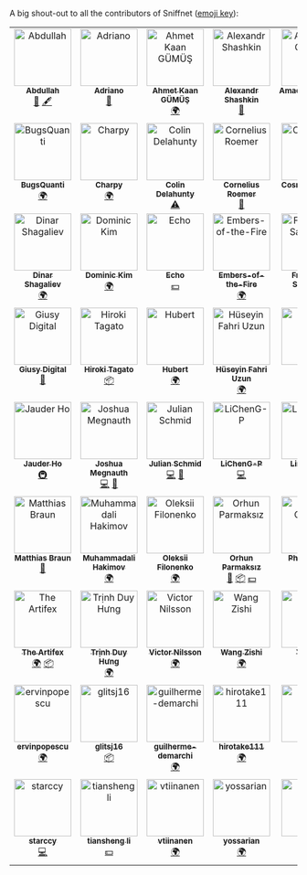 A big shout-out to all the contributors of Sniffnet ([emoji key](https://allcontributors.org/docs/en/emoji-key)):

<!-- ALL-CONTRIBUTORS-LIST:START - Do not remove or modify this section -->
<!-- prettier-ignore-start -->
<!-- markdownlint-disable -->
<table>
  <tbody>
    <tr>
      <td align="center" valign="top" width="14.28%"><a href="https://github.com/abdullahdevrel"><img src="https://avatars.githubusercontent.com/u/111275753?v=4?s=100" width="100px;" alt="Abdullah"/><br /><sub><b>Abdullah</b></sub></a><br /><a href="#ideas-abdullahdevrel" title="Ideas, Planning, & Feedback">🤔</a> <a href="#content-abdullahdevrel" title="Content">🖋</a></td>
      <td align="center" valign="top" width="14.28%"><a href="https://github.com/nitefood"><img src="https://avatars.githubusercontent.com/u/24555810?v=4?s=100" width="100px;" alt="Adriano"/><br /><sub><b>Adriano</b></sub></a><br /><a href="#ideas-nitefood" title="Ideas, Planning, & Feedback">🤔</a></td>
      <td align="center" valign="top" width="14.28%"><a href="http://tahinli.com"><img src="https://avatars.githubusercontent.com/u/96421894?v=4?s=100" width="100px;" alt="Ahmet Kaan GÜMÜŞ"/><br /><sub><b>Ahmet Kaan GÜMÜŞ</b></sub></a><br /><a href="#translation-Tahinli" title="Translation">🌍</a></td>
      <td align="center" valign="top" width="14.28%"><a href="https://github.com/dutyrok"><img src="https://avatars.githubusercontent.com/u/68692503?v=4?s=100" width="100px;" alt="Alexandr Shashkin"/><br /><sub><b>Alexandr Shashkin</b></sub></a><br /><a href="https://github.com/GyulyVGC/sniffnet/issues?q=author%3Adutyrok" title="Bug reports">🐛</a></td>
      <td align="center" valign="top" width="14.28%"><a href="https://github.com/AmadeusGraves"><img src="https://avatars.githubusercontent.com/u/18572939?v=4?s=100" width="100px;" alt="AmadeusGraves"/><br /><sub><b>AmadeusGraves</b></sub></a><br /><a href="#translation-AmadeusGraves" title="Translation">🌍</a></td>
      <td align="center" valign="top" width="14.28%"><a href="https://github.com/abousis"><img src="https://avatars.githubusercontent.com/u/25039645?v=4?s=100" width="100px;" alt="Angelos Bousis"/><br /><sub><b>Angelos Bousis</b></sub></a><br /><a href="#translation-abousis" title="Translation">🌍</a></td>
      <td align="center" valign="top" width="14.28%"><a href="https://github.com/acolombier"><img src="https://avatars.githubusercontent.com/u/7086688?v=4?s=100" width="100px;" alt="Antoine Colombier"/><br /><sub><b>Antoine Colombier</b></sub></a><br /><a href="https://github.com/GyulyVGC/sniffnet/commits?author=acolombier" title="Tests">⚠️</a> <a href="#translation-acolombier" title="Translation">🌍</a></td>
    </tr>
    <tr>
      <td align="center" valign="top" width="14.28%"><a href="https://github.com/BugsQuanti"><img src="https://avatars.githubusercontent.com/u/168212217?v=4?s=100" width="100px;" alt="BugsQuanti"/><br /><sub><b>BugsQuanti</b></sub></a><br /><a href="#translation-BugsQuanti" title="Translation">🌍</a></td>
      <td align="center" valign="top" width="14.28%"><a href="https://github.com/Charpy"><img src="https://avatars.githubusercontent.com/u/4827568?v=4?s=100" width="100px;" alt="Charpy"/><br /><sub><b>Charpy</b></sub></a><br /><a href="#translation-Charpy" title="Translation">🌍</a></td>
      <td align="center" valign="top" width="14.28%"><a href="https://github.com/colin99d"><img src="https://avatars.githubusercontent.com/u/72827203?v=4?s=100" width="100px;" alt="Colin Delahunty"/><br /><sub><b>Colin Delahunty</b></sub></a><br /><a href="https://github.com/GyulyVGC/sniffnet/commits?author=colin99d" title="Tests">⚠️</a></td>
      <td align="center" valign="top" width="14.28%"><a href="https://github.com/corneliusroemer"><img src="https://avatars.githubusercontent.com/u/25161793?v=4?s=100" width="100px;" alt="Cornelius Roemer"/><br /><sub><b>Cornelius Roemer</b></sub></a><br /><a href="#ideas-corneliusroemer" title="Ideas, Planning, & Feedback">🤔</a></td>
      <td align="center" valign="top" width="14.28%"><a href="http://cosminperram.com"><img src="https://avatars.githubusercontent.com/u/7972857?v=4?s=100" width="100px;" alt="CosminPerRam"/><br /><sub><b>CosminPerRam</b></sub></a><br /><a href="https://github.com/GyulyVGC/sniffnet/commits?author=CosminPerRam" title="Code">💻</a></td>
      <td align="center" valign="top" width="14.28%"><a href="https://github.com/Crirock"><img src="https://avatars.githubusercontent.com/u/101053125?v=4?s=100" width="100px;" alt="Cristiano"/><br /><sub><b>Cristiano</b></sub></a><br /><a href="https://github.com/GyulyVGC/sniffnet/commits?author=Crirock" title="Code">💻</a> <a href="#ideas-Crirock" title="Ideas, Planning, & Feedback">🤔</a></td>
      <td align="center" valign="top" width="14.28%"><a href="https://github.com/Cthulu201"><img src="https://avatars.githubusercontent.com/u/9865418?v=4?s=100" width="100px;" alt="Cthulu201"/><br /><sub><b>Cthulu201</b></sub></a><br /><a href="#financial-Cthulu201" title="Financial">💵</a></td>
    </tr>
    <tr>
      <td align="center" valign="top" width="14.28%"><a href="https://github.com/Dinozavvvr"><img src="https://avatars.githubusercontent.com/u/45518871?v=4?s=100" width="100px;" alt="Dinar Shagaliev"/><br /><sub><b>Dinar Shagaliev</b></sub></a><br /><a href="#translation-Dinozavvvr" title="Translation">🌍</a></td>
      <td align="center" valign="top" width="14.28%"><a href="https://github.com/eatingdm"><img src="https://avatars.githubusercontent.com/u/44078909?v=4?s=100" width="100px;" alt="Dominic Kim"/><br /><sub><b>Dominic Kim</b></sub></a><br /><a href="#translation-eatingdm" title="Translation">🌍</a></td>
      <td align="center" valign="top" width="14.28%"><a href="https://3kh0.net"><img src="https://avatars.githubusercontent.com/u/58097612?v=4?s=100" width="100px;" alt="Echo"/><br /><sub><b>Echo</b></sub></a><br /><a href="#financial-3kh0" title="Financial">💵</a></td>
      <td align="center" valign="top" width="14.28%"><a href="https://github.com/Embers-of-the-Fire"><img src="https://avatars.githubusercontent.com/u/106362488?v=4?s=100" width="100px;" alt="Embers-of-the-Fire"/><br /><sub><b>Embers-of-the-Fire</b></sub></a><br /><a href="#translation-Embers-of-the-Fire" title="Translation">🌍</a></td>
      <td align="center" valign="top" width="14.28%"><a href="https://github.com/franciscoBSalgueiro"><img src="https://avatars.githubusercontent.com/u/92053465?v=4?s=100" width="100px;" alt="Francisco Salgueiro"/><br /><sub><b>Francisco Salgueiro</b></sub></a><br /><a href="#translation-franciscoBSalgueiro" title="Translation">🌍</a></td>
      <td align="center" valign="top" width="14.28%"><a href="https://github.com/bdantas"><img src="https://avatars.githubusercontent.com/u/5084088?v=4?s=100" width="100px;" alt="GNUser"/><br /><sub><b>GNUser</b></sub></a><br /><a href="https://github.com/GyulyVGC/sniffnet/commits?author=bdantas" title="Documentation">📖</a> <a href="#platform-bdantas" title="Packaging/porting to new platform">📦</a></td>
      <td align="center" valign="top" width="14.28%"><a href="https://github.com/amarao"><img src="https://avatars.githubusercontent.com/u/652496?v=4?s=100" width="100px;" alt="George Shuklin"/><br /><sub><b>George Shuklin</b></sub></a><br /><a href="#translation-amarao" title="Translation">🌍</a></td>
    </tr>
    <tr>
      <td align="center" valign="top" width="14.28%"><a href="https://github.com/Digitalone1"><img src="https://avatars.githubusercontent.com/u/25790525?v=4?s=100" width="100px;" alt="Giusy Digital"/><br /><sub><b>Giusy Digital</b></sub></a><br /><a href="https://github.com/GyulyVGC/sniffnet/issues?q=author%3ADigitalone1" title="Bug reports">🐛</a></td>
      <td align="center" valign="top" width="14.28%"><a href="https://blog.c6h12o6.org/"><img src="https://avatars.githubusercontent.com/u/16320859?v=4?s=100" width="100px;" alt="Hiroki Tagato"/><br /><sub><b>Hiroki Tagato</b></sub></a><br /><a href="#platform-tagattie" title="Packaging/porting to new platform">📦</a></td>
      <td align="center" valign="top" width="14.28%"><a href="https://github.com/Kiruyuto"><img src="https://avatars.githubusercontent.com/u/80201134?v=4?s=100" width="100px;" alt="Hubert"/><br /><sub><b>Hubert</b></sub></a><br /><a href="#translation-Kiruyuto" title="Translation">🌍</a></td>
      <td align="center" valign="top" width="14.28%"><a href="https://github.com/fuzunspm"><img src="https://avatars.githubusercontent.com/u/12132746?v=4?s=100" width="100px;" alt="Hüseyin Fahri Uzun"/><br /><sub><b>Hüseyin Fahri Uzun</b></sub></a><br /><a href="#translation-fuzunspm" title="Translation">🌍</a></td>
      <td align="center" valign="top" width="14.28%"><a href="https://ipinfo.io"><img src="https://avatars.githubusercontent.com/u/15721521?v=4?s=100" width="100px;" alt="IPinfo"/><br /><sub><b>IPinfo</b></sub></a><br /><a href="#financial-ipinfo" title="Financial">💵</a></td>
      <td align="center" valign="top" width="14.28%"><a href="https://github.com/ilmi2"><img src="https://avatars.githubusercontent.com/u/72260726?v=4?s=100" width="100px;" alt="Ilmi2"/><br /><sub><b>Ilmi2</b></sub></a><br /><a href="#financial-Ilmi2" title="Financial">💵</a></td>
      <td align="center" valign="top" width="14.28%"><a href="https://www.janwalter.org"><img src="https://avatars.githubusercontent.com/u/1074865?v=4?s=100" width="100px;" alt="Jan Walter"/><br /><sub><b>Jan Walter</b></sub></a><br /><a href="#financial-wahn" title="Financial">💵</a></td>
    </tr>
    <tr>
      <td align="center" valign="top" width="14.28%"><a href="https://github.com/jauderho"><img src="https://avatars.githubusercontent.com/u/13562?v=4?s=100" width="100px;" alt="Jauder Ho"/><br /><sub><b>Jauder Ho</b></sub></a><br /><a href="#infra-jauderho" title="Infrastructure (Hosting, Build-Tools, etc)">🚇</a></td>
      <td align="center" valign="top" width="14.28%"><a href="https://joshuamegnauth54.github.io/"><img src="https://avatars.githubusercontent.com/u/48846352?v=4?s=100" width="100px;" alt="Joshua Megnauth"/><br /><sub><b>Joshua Megnauth</b></sub></a><br /><a href="https://github.com/GyulyVGC/sniffnet/commits?author=joshuamegnauth54" title="Code">💻</a> <a href="#design-joshuamegnauth54" title="Design">🎨</a></td>
      <td align="center" valign="top" width="14.28%"><a href="https://github.com/JulianSchmid"><img src="https://avatars.githubusercontent.com/u/1327472?v=4?s=100" width="100px;" alt="Julian Schmid"/><br /><sub><b>Julian Schmid</b></sub></a><br /><a href="https://github.com/GyulyVGC/sniffnet/commits?author=JulianSchmid" title="Code">💻</a> <a href="#ideas-JulianSchmid" title="Ideas, Planning, & Feedback">🤔</a></td>
      <td align="center" valign="top" width="14.28%"><a href="https://github.com/LiChenG-P"><img src="https://avatars.githubusercontent.com/u/54274109?v=4?s=100" width="100px;" alt="LiChenG-P"/><br /><sub><b>LiChenG-P</b></sub></a><br /><a href="https://github.com/GyulyVGC/sniffnet/commits?author=LiChenG-P" title="Code">💻</a></td>
      <td align="center" valign="top" width="14.28%"><a href="https://github.com/DocRAID"><img src="https://avatars.githubusercontent.com/u/69478178?v=4?s=100" width="100px;" alt="Limdongju"/><br /><sub><b>Limdongju</b></sub></a><br /><a href="#translation-DocRAID" title="Translation">🌍</a></td>
      <td align="center" valign="top" width="14.28%"><a href="https://aloso.github.io/"><img src="https://avatars.githubusercontent.com/u/15658558?v=4?s=100" width="100px;" alt="Ludwig Stecher"/><br /><sub><b>Ludwig Stecher</b></sub></a><br /><a href="#ideas-Aloso" title="Ideas, Planning, & Feedback">🤔</a> <a href="https://github.com/GyulyVGC/sniffnet/commits?author=Aloso" title="Code">💻</a></td>
      <td align="center" valign="top" width="14.28%"><a href="https://www.linkedin.com/in/marcgavilangil/"><img src="https://avatars.githubusercontent.com/u/45849876?v=4?s=100" width="100px;" alt="Marc Gavilán"/><br /><sub><b>Marc Gavilán</b></sub></a><br /><a href="#translation-marc-gav" title="Translation">🌍</a></td>
    </tr>
    <tr>
      <td align="center" valign="top" width="14.28%"><a href="https://github.com/mb720"><img src="https://avatars.githubusercontent.com/u/4164548?v=4?s=100" width="100px;" alt="Matthias Braun"/><br /><sub><b>Matthias Braun</b></sub></a><br /><a href="https://github.com/GyulyVGC/sniffnet/commits?author=mb720" title="Documentation">📖</a></td>
      <td align="center" valign="top" width="14.28%"><a href="https://github.com/Mkadir"><img src="https://avatars.githubusercontent.com/u/69618539?v=4?s=100" width="100px;" alt="Muhammadali Hakimov"/><br /><sub><b>Muhammadali Hakimov</b></sub></a><br /><a href="#translation-Mkadir" title="Translation">🌍</a></td>
      <td align="center" valign="top" width="14.28%"><a href="https://blog.brightone.cloud"><img src="https://avatars.githubusercontent.com/u/12615679?v=4?s=100" width="100px;" alt="Oleksii Filonenko"/><br /><sub><b>Oleksii Filonenko</b></sub></a><br /><a href="#translation-Br1ght0ne" title="Translation">🌍</a></td>
      <td align="center" valign="top" width="14.28%"><a href="http://orhun.dev"><img src="https://avatars.githubusercontent.com/u/24392180?v=4?s=100" width="100px;" alt="Orhun Parmaksız"/><br /><sub><b>Orhun Parmaksız</b></sub></a><br /><a href="https://github.com/GyulyVGC/sniffnet/commits?author=orhun" title="Documentation">📖</a> <a href="#platform-orhun" title="Packaging/porting to new platform">📦</a> <a href="#financial-orhun" title="Financial">💵</a></td>
      <td align="center" valign="top" width="14.28%"><a href="https://hachyderm.io/@phil8o"><img src="https://avatars.githubusercontent.com/u/8797027?v=4?s=100" width="100px;" alt="Phil Clifford"/><br /><sub><b>Phil Clifford</b></sub></a><br /><a href="#platform-philclifford" title="Packaging/porting to new platform">📦</a></td>
      <td align="center" valign="top" width="14.28%"><a href="https://github.com/Quetzal-coalt"><img src="https://avatars.githubusercontent.com/u/62941885?v=4?s=100" width="100px;" alt="Quetzal-coalt"/><br /><sub><b>Quetzal-coalt</b></sub></a><br /><a href="#translation-Quetzal-coalt" title="Translation">🌍</a></td>
      <td align="center" valign="top" width="14.28%"><a href="https://github.com/msaf94"><img src="https://avatars.githubusercontent.com/u/27451267?v=4?s=100" width="100px;" alt="Safaraliev Maxim"/><br /><sub><b>Safaraliev Maxim</b></sub></a><br /><a href="#translation-msaf94" title="Translation">🌍</a></td>
    </tr>
    <tr>
      <td align="center" valign="top" width="14.28%"><a href="https://github.com/4r7if3x"><img src="https://avatars.githubusercontent.com/u/8606282?v=4?s=100" width="100px;" alt="The Artifex"/><br /><sub><b>The Artifex</b></sub></a><br /><a href="#translation-4r7if3x" title="Translation">🌍</a> <a href="#platform-4r7if3x" title="Packaging/porting to new platform">📦</a></td>
      <td align="center" valign="top" width="14.28%"><a href="https://github.com/HUNG-rushb"><img src="https://avatars.githubusercontent.com/u/57101685?v=4?s=100" width="100px;" alt="Trịnh Duy Hưng"/><br /><sub><b>Trịnh Duy Hưng</b></sub></a><br /><a href="#translation-HUNG-rushb" title="Translation">🌍</a></td>
      <td align="center" valign="top" width="14.28%"><a href="http://index45.com"><img src="https://avatars.githubusercontent.com/u/79985743?v=4?s=100" width="100px;" alt="Victor Nilsson"/><br /><sub><b>Victor Nilsson</b></sub></a><br /><a href="#translation-vcrn" title="Translation">🌍</a></td>
      <td align="center" valign="top" width="14.28%"><a href="https://github.com/wangzishi"><img src="https://avatars.githubusercontent.com/u/8288105?v=4?s=100" width="100px;" alt="Wang Zishi"/><br /><sub><b>Wang Zishi</b></sub></a><br /><a href="#translation-wangzishi" title="Translation">🌍</a></td>
      <td align="center" valign="top" width="14.28%"><a href="https://github.com/Kapelianovych"><img src="https://avatars.githubusercontent.com/u/28602579?v=4?s=100" width="100px;" alt="Yevhen"/><br /><sub><b>Yevhen</b></sub></a><br /><a href="#translation-Kapelianovych" title="Translation">🌍</a></td>
      <td align="center" valign="top" width="14.28%"><a href="http://www.backbox.org"><img src="https://avatars.githubusercontent.com/u/2687905?v=4?s=100" width="100px;" alt="ZEROF"/><br /><sub><b>ZEROF</b></sub></a><br /><a href="#financial-ZEROF" title="Financial">💵</a></td>
      <td align="center" valign="top" width="14.28%"><a href="https://github.com/clr-cera"><img src="https://avatars.githubusercontent.com/u/93736542?v=4?s=100" width="100px;" alt="clr"/><br /><sub><b>clr</b></sub></a><br /><a href="https://github.com/GyulyVGC/sniffnet/commits?author=clr-cera" title="Documentation">📖</a> <a href="#translation-clr-cera" title="Translation">🌍</a></td>
    </tr>
    <tr>
      <td align="center" valign="top" width="14.28%"><a href="https://github.com/ervinpopescu"><img src="https://avatars.githubusercontent.com/u/84532402?v=4?s=100" width="100px;" alt="ervinpopescu"/><br /><sub><b>ervinpopescu</b></sub></a><br /><a href="#translation-ervinpopescu" title="Translation">🌍</a></td>
      <td align="center" valign="top" width="14.28%"><a href="https://github.com/glitsj16"><img src="https://avatars.githubusercontent.com/u/959378?v=4?s=100" width="100px;" alt="glitsj16"/><br /><sub><b>glitsj16</b></sub></a><br /><a href="#platform-glitsj16" title="Packaging/porting to new platform">📦</a></td>
      <td align="center" valign="top" width="14.28%"><a href="https://github.com/guilherme-demarchi"><img src="https://avatars.githubusercontent.com/u/196574579?v=4?s=100" width="100px;" alt="guilherme-demarchi"/><br /><sub><b>guilherme-demarchi</b></sub></a><br /><a href="#translation-guilherme-demarchi" title="Translation">🌍</a></td>
      <td align="center" valign="top" width="14.28%"><a href="https://github.com/hirotake111"><img src="https://avatars.githubusercontent.com/u/6666092?v=4?s=100" width="100px;" alt="hirotake111"/><br /><sub><b>hirotake111</b></sub></a><br /><a href="#translation-hirotake111" title="Translation">🌍</a></td>
      <td align="center" valign="top" width="14.28%"><a href="https://github.com/luca3s"><img src="https://avatars.githubusercontent.com/u/41015240?v=4?s=100" width="100px;" alt="luca3s"/><br /><sub><b>luca3s</b></sub></a><br /><a href="#translation-luca3s" title="Translation">🌍</a></td>
      <td align="center" valign="top" width="14.28%"><a href="http://piapark.me"><img src="https://avatars.githubusercontent.com/u/76558220?v=4?s=100" width="100px;" alt="pia"/><br /><sub><b>pia</b></sub></a><br /><a href="#translation-rkdud007" title="Translation">🌍</a></td>
      <td align="center" valign="top" width="14.28%"><a href="https://github.com/0323pin"><img src="https://avatars.githubusercontent.com/u/90570748?v=4?s=100" width="100px;" alt="pin"/><br /><sub><b>pin</b></sub></a><br /><a href="#platform-0323pin" title="Packaging/porting to new platform">📦</a></td>
    </tr>
    <tr>
      <td align="center" valign="top" width="14.28%"><a href="https://github.com/starccy"><img src="https://avatars.githubusercontent.com/u/17541742?v=4?s=100" width="100px;" alt="starccy"/><br /><sub><b>starccy</b></sub></a><br /><a href="https://github.com/GyulyVGC/sniffnet/commits?author=starccy" title="Code">💻</a></td>
      <td align="center" valign="top" width="14.28%"><a href="https://github.com/0x0177b11f"><img src="https://avatars.githubusercontent.com/u/2305166?v=4?s=100" width="100px;" alt="tiansheng li"/><br /><sub><b>tiansheng li</b></sub></a><br /><a href="#financial-0x0177b11f" title="Financial">💵</a></td>
      <td align="center" valign="top" width="14.28%"><a href="https://github.com/vtiinanen"><img src="https://avatars.githubusercontent.com/u/49340148?v=4?s=100" width="100px;" alt="vtiinanen"/><br /><sub><b>vtiinanen</b></sub></a><br /><a href="#translation-vtiinanen" title="Translation">🌍</a></td>
      <td align="center" valign="top" width="14.28%"><a href="http://catchts.com"><img src="https://avatars.githubusercontent.com/u/16646733?v=4?s=100" width="100px;" alt="yossarian"/><br /><sub><b>yossarian</b></sub></a><br /><a href="#translation-captain-yossarian" title="Translation">🌍</a></td>
      <td align="center" valign="top" width="14.28%"><a href="https://github.com/cxw620"><img src="https://avatars.githubusercontent.com/u/70561268?v=4?s=100" width="100px;" alt="陈寒彤"/><br /><sub><b>陈寒彤</b></sub></a><br /><a href="#translation-cxw620" title="Translation">🌍</a></td>
    </tr>
  </tbody>
</table>

<!-- markdownlint-restore -->
<!-- prettier-ignore-end -->

<!-- ALL-CONTRIBUTORS-LIST:END -->